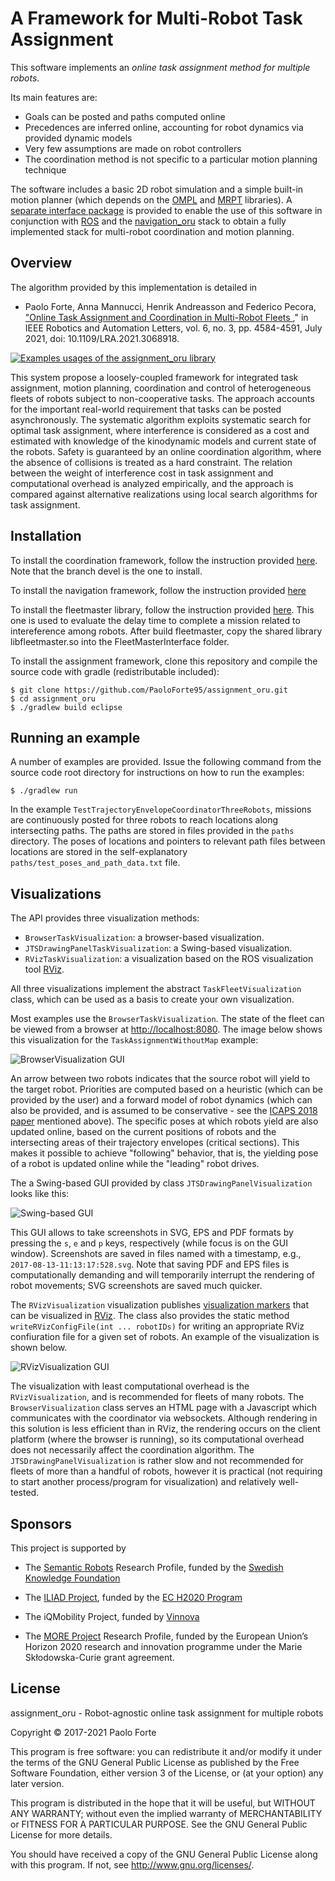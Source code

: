 # A Framework for Multi-Robot Task Assignment



This software implements an _online task assignment method for multiple robots_. 


Its main features are:

* Goals can be posted and paths computed online
* Precedences are inferred online, accounting for robot dynamics via provided dynamic models
* Very few assumptions are made on robot controllers
* The coordination method is not specific to a particular motion planning technique

The software includes a basic 2D robot simulation and a simple built-in motion planner (which depends on the <a href="http://ompl.kavrakilab.org/">OMPL</a> and <a href="http://www.mrpt.org/">MRPT</a> libraries). A <a href="https://github.com/FedericoPecora/coordination_oru_ros">separate interface package</a> is provided to enable the use of this software in conjunction with <a href="http://www.ros.org/">ROS</a> and the <a href="https://github.com/OrebroUniversity/navigation_oru-release">navigation_oru</a> stack to obtain a fully implemented stack for multi-robot coordination and motion planning.

## Overview
The algorithm provided by this implementation is detailed in



* Paolo Forte, Anna Mannucci, Henrik Andreasson and Federico Pecora, <a href="https://ieeexplore.ieee.org/abstract/document/9387084"> "Online Task Assignment and Coordination in Multi-Robot Fleets </a>," in IEEE Robotics and Automation Letters, vol. 6, no. 3, pp. 4584-4591, July 2021, doi: 10.1109/LRA.2021.3068918.


[![Examples usages of the assignment_oru library](https://img.youtube.com/vi/HCi1M1h7TCE/0.jpg)](https://www.youtube.com/watch?v=HCi1M1h7TCE "Examples usages of the assignment_oru library")

This system propose a loosely-coupled framework for integrated task assignment, motion planning, coordination and control of heterogeneous fleets of robots subject to non-cooperative tasks. The approach accounts for the important real-world requirement that tasks can be posted asynchronously. The systematic algorithm exploits systematic search for optimal task assignment, where interference is considered as a cost and estimated with knowledge of the kinodynamic models and current state of the robots. Safety is guaranteed by an online coordination algorithm, where the absence of collisions is treated as a hard constraint. The relation between the weight of interference cost in task assignment and computational overhead is analyzed empirically, and the approach is compared against alternative realizations using local search algorithms for task assignment.



## Installation

To install the coordination framework, follow the instruction provided <a href="https://github.com/PaoloForte95/coordination_oru/tree/devel">here</a>. Note that the branch devel is the one to install. 

To install the navigation framework, follow the instruction provided <a href="https://github.com/OrebroUniversity/navigation_oru-release">here</a>

To install the fleetmaster library, follow the instruction provided <a href="https://gitsvn-nt.oru.se/hkan/fleetmaster.git">here</a>. This one is used to evaluate the delay time to complete a mission related to intereference among robots. After build fleetmaster, copy the shared library libfleetmaster.so into the FleetMasterInterface folder. 


To install the assignment framework, clone this repository and compile the source code with gradle (redistributable included):

```
$ git clone https://github.com/PaoloForte95/assignment_oru.git
$ cd assignment_oru
$ ./gradlew build eclipse

```


## Running an example
A number of examples are provided. Issue the following command from the source code root directory for instructions on how to run the examples:
```
$ ./gradlew run
```
In the example ```TestTrajectoryEnvelopeCoordinatorThreeRobots```, missions are continuously posted for three robots to reach locations along intersecting paths. The paths are stored in files provided in the ```paths``` directory. The poses of locations and pointers to relevant path files between locations are stored in the self-explanatory ```paths/test_poses_and_path_data.txt``` file.

## Visualizations
The API provides three visualization methods:

* ```BrowserTaskVisualization```: a browser-based visualization.
* ```JTSDrawingPanelTaskVisualization```: a Swing-based visualization.
* ```RVizTaskVisualization```: a visualization based on the ROS visualization tool <a href="http://wiki.ros.org/rviz">RViz</a>.

All three visualizations implement the abstract ```TaskFleetVisualization``` class, which can be used as a basis to create your own visualization.

Most examples use the ```BrowserTaskVisualization```. The state of the fleet can be viewed from a browser at <a href="http://localhost:8080">http://localhost:8080</a>. The image below shows this visualization for the ```TaskAssignmentWithoutMap``` example:

![BrowserVisualization GUI](images/browser-gui.png "Browser-based visualization")

An arrow between two robots indicates that the source robot will yield to the target robot. Priorities are computed based on a heuristic (which can be provided by the user) and a forward model of robot dynamics (which can also be provided, and is assumed to be conservative - see the <a href="http://iliad-project.eu/wp-content/uploads/papers/PecoraEtAlICAPS2018.pdf">ICAPS 2018 paper</a> mentioned above). The specific poses at which robots yield are also updated online, based on the current positions of robots and the intersecting areas of their trajectory envelopes (critical sections). This makes it possible to achieve "following" behavior, that is, the yielding pose of a robot is updated online while the "leading" robot drives.

The a Swing-based GUI provided by class ```JTSDrawingPanelVisualization``` looks like this:

![Swing-based GUI](images/coord.png "Swing-based visualization")

This GUI allows to take screenshots in SVG, EPS and PDF formats by pressing the ```s```, ```e``` and ```p``` keys, respectively (while focus is on the GUI window). Screenshots are saved in files named with a timestamp, e.g., ```2017-08-13-11:13:17:528.svg```. Note that saving PDF and EPS files is computationally demanding and will temporarily interrupt the rendering of robot movements; SVG screenshots are saved much quicker.

The ```RVizVisualization``` visualization publishes <a href="http://wiki.ros.org/rviz/DisplayTypes/Marker">visualization markers</a> that can be visualized in <a href="http://wiki.ros.org/rviz">RViz</a>. The class also provides the static method ```writeRVizConfigFile(int ... robotIDs)``` for writing an appropriate RViz confiuration file for a given set of robots. An example of the visualization is shown below.

![RVizVisualization GUI](images/rviz-gui.png "RViz-based visualization")

The visualization with least computational overhead is the ```RVizVisualization```, and is recommended for fleets of many robots. The ```BrowserVisualization``` class serves an HTML page with a Javascript which communicates with the coordinator via websockets. Although rendering in this solution is less efficient than in RViz, the rendering occurs on the client platform (where the browser is running), so its computational overhead does not necessarily affect the coordination algorithm. The ```JTSDrawingPanelVisualization``` is rather slow and not recommended for fleets of more than a handful of robots, however it is practical (not requiring to start another process/program for visualization) and relatively well-tested.




## Sponsors
This project is supported by

* The <a href="http://semanticrobots.oru.se">Semantic Robots</a> Research Profile, funded by the <a href="http://www.kks.se/">Swedish Knowledge Foundation</a>
* The <a href="https://iliad-project.eu/">ILIAD Project</a>, funded by the <a href="https://ec.europa.eu/programmes/horizon2020/">EC H2020 Program</a>
* The iQMobility Project, funded by <a href="https://www.vinnova.se/">Vinnova</a>

* The <a href="https://www.more-itn.eu/">MORE Project</a> Research Profile, funded by the European Union’s Horizon 2020 research and innovation programme under the Marie Skłodowska-Curie grant agreement. 

## License
assignment_oru - Robot-agnostic online task assignment for multiple robots

Copyright &copy; 2017-2021 Paolo Forte

This program is free software: you can redistribute it and/or modify it under the terms of the GNU General Public License as published by the Free Software Foundation, either version 3 of the License, or (at your option) any later version.

This program is distributed in the hope that it will be useful, but WITHOUT ANY WARRANTY; without even the implied warranty of MERCHANTABILITY or FITNESS FOR A PARTICULAR PURPOSE.  See the GNU General Public License for more details.

You should have received a copy of the GNU General Public License along with this program.  If not, see <http://www.gnu.org/licenses/>.
